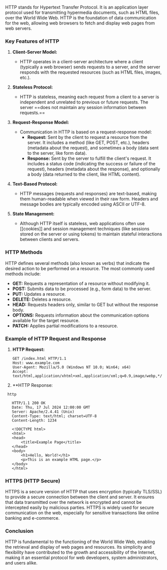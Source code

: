 HTTP stands for Hypertext Transfer Protocol. It is an application layer protocol used for transmitting hypermedia documents, such as HTML files, over the World Wide Web. HTTP is the foundation of data communication for the web, allowing web browsers to fetch and display web pages from web servers.

### Key Features of HTTP

1. **Client-Server Model:**
   - HTTP operates in a client-server architecture where a client (typically a web browser) sends requests to a server, and the server responds with the requested resources (such as HTML files, images, etc.).

2. **Stateless Protocol:**
   - HTTP is stateless, meaning each request from a client to a server is independent and unrelated to previous or future requests. The server ==does not maintain any session information between requests.==

3. **Request-Response Model:**
   - Communication in HTTP is based on a request-response model:
     - **Request:** Sent by the client to request a resource from the server. It includes a method (like GET, POST, etc.), headers (metadata about the request), and sometimes a body (data sent to the server, like form data).
     - **Response:** Sent by the server to fulfill the client's request. It includes a status code (indicating the success or failure of the request), headers (metadata about the response), and optionally a body (data returned to the client, like HTML content).

4. **Text-Based Protocol:**
   - HTTP messages (requests and responses) are text-based, making them human-readable when viewed in their raw form. Headers and message bodies are typically encoded using ASCII or UTF-8.

5. **State Management:**
   - Although HTTP itself is stateless, web applications often use [[cookies]] and session management techniques (like sessions stored on the server or using tokens) to maintain stateful interactions between clients and servers.

### HTTP Methods

HTTP defines several methods (also known as verbs) that indicate the desired action to be performed on a resource. The most commonly used methods include:

- **GET:** Requests a representation of a resource without modifying it.
- **POST:** Submits data to be processed (e.g., form data) to the server.
- **PUT:** Updates a resource.
- **DELETE:** Deletes a resource.
- **HEAD:** Requests headers only, similar to GET but without the response body.
- **OPTIONS:** Requests information about the communication options available for the target resource.
- **PATCH:** Applies partial modifications to a resource.

### Example of HTTP Request and Response

1. **HTTP Request:**
   ```http
   GET /index.html HTTP/1.1
   Host: www.example.com
   User-Agent: Mozilla/5.0 (Windows NT 10.0; Win64; x64)
   Accept: text/html,application/xhtml+xml,application/xml;q=0.9,image/webp,*/*;q=0.8
   ```

2. **HTTP Response:
```
 http

   HTTP/1.1 200 OK
   Date: Thu, 17 Jul 2024 12:00:00 GMT
   Server: Apache/2.4.41 (Unix)
   Content-Type: text/html; charset=UTF-8
   Content-Length: 1234
   
   <!DOCTYPE html>
   <html>
   <head>
       <title>Example Page</title>
   </head>
   <body>
       <h1>Hello, World!</h1>
       <p>This is an example HTML page.</p>
   </body>
   </html>
```

### HTTPS (HTTP Secure)

HTTPS is a secure version of HTTP that uses encryption (typically TLS/SSL) to provide a secure connection between the client and server. It ensures that data transmitted over the network is encrypted and cannot be intercepted easily by malicious parties. HTTPS is widely used for secure communication on the web, especially for sensitive transactions like online banking and e-commerce.

### Conclusion

HTTP is fundamental to the functioning of the World Wide Web, enabling the retrieval and display of web pages and resources. Its simplicity and flexibility have contributed to the growth and accessibility of the Internet, making it an essential protocol for web developers, system administrators, and users alike.
